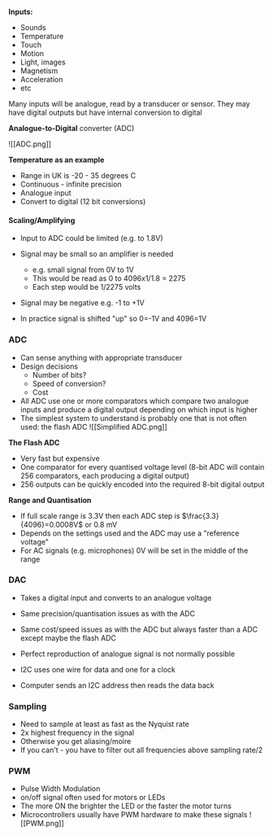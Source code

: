 
**Inputs:**
- Sounds
- Temperature
- Touch
- Motion
- Light, images
- Magnetism
- Acceleration
- etc

Many inputs will be analogue, read by a transducer or sensor. They may have digital outputs but have internal conversion to digital

**Analogue-to-Digital** converter (ADC)

![[ADC.png]]


**Temperature as an example**
- Range in UK is -20 - 35 degrees C
- Continuous - infinite precision
- Analogue input
- Convert to digital (12 bit conversions)

#### Scaling/Amplifying

- Input to ADC could be limited (e.g. to 1.8V)
- Signal may be small so an amplifier is needed
	- e.g. small signal from 0V to 1V
	- This would be read as 0 to 4096x1/1.8 = 2275
	- Each step would be 1/2275 volts

- Signal may be negative e.g. -1 to +1V
- In practice signal is shifted "up" so 0=-1V and 4096=1V

### ADC

- Can sense anything with appropriate transducer
- Design decisions
	- Number of bits?
	- Speed of conversion?
	- Cost
- All ADC use one or more comparators which compare two analogue inputs and produce a digital output depending on which input is higher
- The simplest system to understand is probably one that is not often used: the flash ADC
![[Simplified ADC.png]]

**The Flash ADC**
- Very fast but expensive
- One comparator for every quantised voltage level (8-bit ADC will contain 256 comparators, each producing a digital output)
- 256 outputs can be quickly encoded into the required 8-bit digital output

**Range and Quantisation**
- If full scale range is 3.3V then each ADC step is $\frac{3.3}{4096}=0.0008V$ or 0.8 mV
- Depends on the settings used and the ADC may use a "reference voltage"
- For AC signals (e.g. microphones) 0V will be set in the middle of the range

### DAC

- Takes a digital input and converts to an analogue voltage
- Same precision/quantisation issues as with the ADC
- Same cost/speed issues as with the ADC but always faster than a ADC except maybe the flash ADC
- Perfect reproduction of analogue signal is not normally possible

- I2C uses one wire for data and one for a clock
- Computer sends an I2C address then reads the data back

### Sampling

- Need to sample at least as fast as the Nyquist rate
- 2x highest frequency in the signal
- Otherwise you get aliasing/moire
- If you can't - you have to filter out all frequencies above sampling rate/2

### PWM
- Pulse Width Modulation
- on/off signal often used for motors or LEDs
- The more ON the brighter the LED or the faster the motor turns
- Microcontrollers usually have PWM hardware to make these signals
![[PWM.png]]

